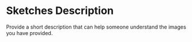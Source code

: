# Sketches Description

Provide a short description that can help someone understand the images you have provided.

